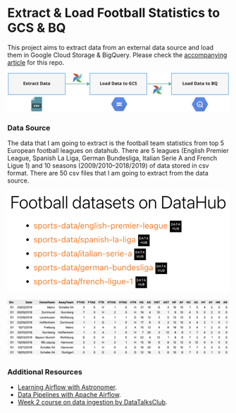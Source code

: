 # Extract & Load Football Statistics to GCS & BQ

This project aims to extract data from an external data source and load them in Google Cloud Storage & BigQuery.
Please check the <a href="https://medium.com/@baluramachandra90/extract-and-load-football-statistics-to-google-cloud-storage-bigquery-with-airflow-1a217227dbd1" target="_blank">accompanying article</a> for this repo. 



![](images/workflow_summary.png)


### Data Source
The data that I am going to extract is the football team statistics from top 5 European football leagues on datahub. There are 5 leagues (English Premier League, Spanish La Liga, German Bundesliga, Italian Serie A and French Ligue 1) and 10 seasons (2009/2010–2018/2019) of data stored in csv format. There are 50 csv files that I am going to extract from the data source.

![](images/data_source.png)

![alt text](images/example_data.png)

### Additional Resources
- <a href="https://docs.astronomer.io/learn" target="_blank">Learning Airflow with Astronomer</a>.
- <a href="https://www.amazon.com/Data-Pipelines-Apache-Airflow-Harenslak/dp/1617296902" target="_blank">Data Pipelines with Apache Airflow</a>.
- <a href="https://github.com/Balurc/data_eng_zoomcamp/tree/main/week2_data_ingestion" target="_blank">Week 2 course on data ingestion by DataTalksClub</a>.
